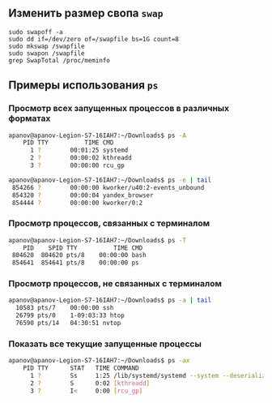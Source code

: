 ## Изменить размер свопа `swap`

```shell
sudo swapoff -a
sudo dd if=/dev/zero of=/swapfile bs=1G count=8
sudo mkswap /swapfile
sudo swapon /swapfile
grep SwapTotal /proc/meminfo
```

## Примеры использования `ps`

### Просмотр всех запущенных процессов в различных форматах

```bash
apanov@apanov-Legion-S7-16IAH7:~/Downloads$ ps -A
    PID TTY          TIME CMD
      1 ?        00:01:25 systemd
      2 ?        00:00:02 kthreadd
      3 ?        00:00:00 rcu_gp
```

```bash
apanov@apanov-Legion-S7-16IAH7:~/Downloads$ ps -e | tail
 854266 ?        00:00:00 kworker/u40:2-events_unbound
 854320 ?        00:00:04 yandex_browser
 854444 ?        00:00:00 kworker/0:2
```

### Просмотр процессов, связанных с терминалом

```bash
apanov@apanov-Legion-S7-16IAH7:~/Downloads$ ps -T
    PID    SPID TTY          TIME CMD
 804620  804620 pts/8    00:00:00 bash
 854641  854641 pts/8    00:00:00 ps
```

### Просмотр процессов, не связанных с терминалом

```bash
apanov@apanov-Legion-S7-16IAH7:~/Downloads$ ps -a | tail
  10583 pts/7    00:00:00 ssh
  26799 pts/0    1-09:03:33 htop
  76590 pts/14   04:30:51 nvtop
```

### Показать все текущие запущенные процессы

```bash
apanov@apanov-Legion-S7-16IAH7:~/Downloads$ ps -ax
    PID TTY      STAT   TIME COMMAND
      1 ?        Ss     1:25 /lib/systemd/systemd --system --deserialize 49 splash
      2 ?        S      0:02 [kthreadd]
      3 ?        I<     0:00 [rcu_gp]
```

